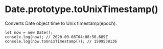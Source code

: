 # Date.prototype.toUnixTimestamp()

Converts Date object time to Unix timestamp(epoch).

```
let now = new Date();
console.log(now); // 2020-09-08T04:08:56.689Z
console.log(now.toUnixTimestamp()); // 1599538136
```

